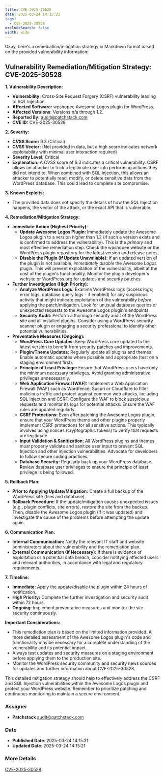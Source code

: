 ```yaml
---
title: CVE-2025-30528
date: 2025-03-24 14:15:21
tags:
  - CVE-2025-30528
excludeSearch: false
width: wide
---
```


Okay, here's a remediation/mitigation strategy in Markdown format based on the provided vulnerability information:

## Vulnerability Remediation/Mitigation Strategy: CVE-2025-30528

**1. Vulnerability Description:**

*   **Vulnerability:** Cross-Site Request Forgery (CSRF) vulnerability leading to SQL Injection.
*   **Affected Software:**  wpshopee Awesome Logos plugin for WordPress.
*   **Affected Versions:**  Versions n/a through 1.2.
*   **Reported By:** audit@patchstack.com
*   **CVE ID:** CVE-2025-30528

**2. Severity:**

*   **CVSS Score:** 9.3 (Critical)
*   **CVSS Vector:** (Not provided in data, but a high score indicates network exploitability with minimal user interaction required)
*   **Severity Level:** Critical
*   **Explanation:** A CVSS score of 9.3 indicates a critical vulnerability. CSRF allows an attacker to trick a legitimate user into performing actions they did not intend to. When combined with SQL injection, this allows an attacker to potentially read, modify, or delete sensitive data from the WordPress database.  This could lead to complete site compromise.

**3. Known Exploits:**

*   The provided data does not specify the details of how the SQL Injection happens, the vector of the attack, or the exact API that is vulnerable.

**4. Remediation/Mitigation Strategy:**

*   **Immediate Action (Highest Priority):**
    *   **Update Awesome Logos Plugin:** Immediately update the Awesome Logos plugin to a version *higher* than 1.2 (if such a version exists and is confirmed to address the vulnerability).  This is the *primary* and most effective remediation step.  Check the wpshopee website or the WordPress plugin repository for the latest version and release notes.
    *   **Disable the Plugin (If Update Unavailable):** If an updated version of the plugin is not available, *immediately disable* the Awesome Logos plugin. This will prevent exploitation of the vulnerability, albeit at the cost of the plugin's functionality.  Monitor the plugin developer's website or WordPress.org for updates and security patches.
*   **Further Investigation (High Priority):**
    *   **Analyze WordPress Logs:** Examine WordPress logs (access logs, error logs, database query logs - if enabled) for any suspicious activity that might indicate exploitation of the vulnerability *before* applying the patch/mitigation. Look for unusual database queries or unexpected requests to the Awesome Logos plugin's endpoints.
    *   **Security Audit:** Perform a thorough security audit of the WordPress site and all installed plugins.  Consider using a WordPress security scanner plugin or engaging a security professional to identify other potential vulnerabilities.
*   **Preventative Measures (Ongoing):**
    *   **WordPress Core Updates:**  Keep WordPress core updated to the latest version to benefit from security patches and improvements.
    *   **Plugin/Theme Updates:** Regularly update all plugins and themes.  Enable automatic updates where possible and appropriate (test on a staging environment first).
    *   **Principle of Least Privilege:**  Ensure that WordPress users have only the minimum necessary privileges.  Avoid granting administrative privileges unnecessarily.
    *   **Web Application Firewall (WAF):** Implement a Web Application Firewall (WAF) such as Wordfence, Sucuri or Cloudflare to filter malicious traffic and protect against common web attacks, including SQL Injection and CSRF.  Configure the WAF to block suspicious requests and monitor its logs for potential attacks.  Ensure the WAF rules are updated regularly.
    *   **CSRF Protections:** Even after patching the Awesome Logos plugin, ensure that your WordPress theme and other plugins properly implement CSRF protections for all sensitive actions.  This typically involves using nonces (cryptographic tokens) to verify that requests are legitimate.
    *   **Input Validation & Sanitization:** All WordPress plugins and themes *must* properly validate and sanitize user input to prevent SQL Injection and other injection vulnerabilities. Advocate for developers to follow secure coding practices.
    *   **Database Security:** Regularly back up your WordPress database. Review database user privileges to ensure the principle of least privilege is being followed.

**5. Rollback Plan:**

*   **Prior to Applying Update/Mitigation:** Create a full backup of the WordPress site (files and database).
*   **Rollback Procedure:** If the update/mitigation causes unexpected issues (e.g., plugin conflicts, site errors), restore the site from the backup.  Then, disable the Awesome Logos plugin (if it was updated) and investigate the cause of the problems before attempting the update again.

**6. Communication Plan:**

*   **Internal Communication:** Notify the relevant IT staff and website administrators about the vulnerability and the remediation plan.
*   **External Communication (If Necessary):** If there is evidence of exploitation or a potential data breach, consider notifying affected users and relevant authorities, in accordance with legal and regulatory requirements.

**7. Timeline:**

*   **Immediate:** Apply the update/disable the plugin within 24 hours of notification.
*   **High Priority:** Complete the further investigation and security audit within 72 hours.
*   **Ongoing:** Implement preventative measures and monitor the site security continuously.

**Important Considerations:**

*   This remediation plan is based on the limited information provided. A more detailed assessment of the Awesome Logos plugin's code and functionality may be necessary for a complete understanding of the vulnerability and its potential impact.
*   Always test updates and security measures on a staging environment before applying them to the production site.
*   Monitor the WordPress security community and security news sources for updates and further information about CVE-2025-30528.

This detailed mitigation strategy should help to effectively address the CSRF and SQL Injection vulnerabilities within the Awesome Logos plugin and protect your WordPress website. Remember to prioritize patching and continuous monitoring to maintain a secure environment.

### Assigner
- **Patchstack** <audit@patchstack.com>

### Date
- **Published Date**: 2025-03-24 14:15:21
- **Updated Date**: 2025-03-24 14:15:21

### More Details
[CVE-2025-30528](https://www.cvedetails.com/cve/CVE-2025-30528)